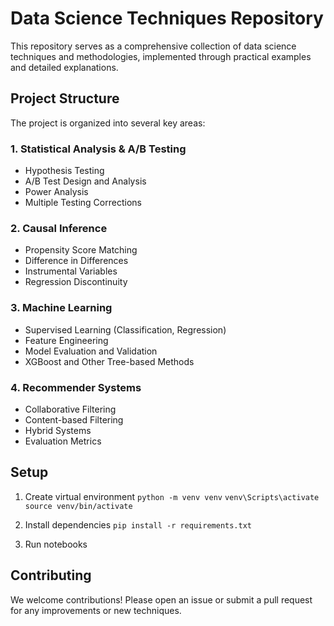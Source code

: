 # Data Science Techniques Repository

This repository serves as a comprehensive collection of data science techniques and methodologies, implemented through practical examples and detailed explanations.

## Project Structure

The project is organized into several key areas:

### 1. Statistical Analysis & A/B Testing
- Hypothesis Testing
- A/B Test Design and Analysis
- Power Analysis
- Multiple Testing Corrections

### 2. Causal Inference
- Propensity Score Matching
- Difference in Differences
- Instrumental Variables
- Regression Discontinuity

### 3. Machine Learning
- Supervised Learning (Classification, Regression)
- Feature Engineering
- Model Evaluation and Validation
- XGBoost and Other Tree-based Methods

### 4. Recommender Systems
- Collaborative Filtering
- Content-based Filtering
- Hybrid Systems
- Evaluation Metrics

## Setup

1. Create virtual environment
`python -m venv venv`
`venv\Scripts\activate`
`source venv/bin/activate`

2. Install dependencies
`pip install -r requirements.txt`

3. Run notebooks

## Contributing

We welcome contributions! Please open an issue or submit a pull request for any improvements or new techniques.
